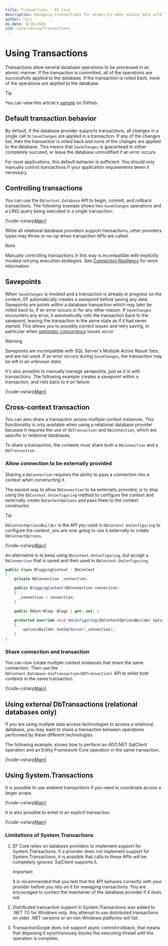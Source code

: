 ```yaml
---
title: Transactions - EF Core
description: Managing transactions for atomicity when saving data with Entity Framework Core
author: roji
ms.date: 9/26/2020
uid: core/saving/transactions
---
```

# Using Transactions

Transactions allow several database operations to be processed in an atomic manner. If the transaction is committed, all of the operations are successfully applied to the database. If the transaction is rolled back, none of the operations are applied to the database.

> [!TIP]
> You can view this article's [sample](https://github.com/dotnet/EntityFramework.Docs/tree/main/samples/core/Saving/Transactions/) on GitHub.

## Default transaction behavior

By default, if the database provider supports transactions, all changes in a single call to `SaveChanges` are applied in a transaction. If any of the changes fail, then the transaction is rolled back and none of the changes are applied to the database. This means that `SaveChanges` is guaranteed to either completely succeed, or leave the database unmodified if an error occurs.

For most applications, this default behavior is sufficient. You should only manually control transactions if your application requirements deem it necessary.

## Controlling transactions

You can use the `DbContext.Database` API to begin, commit, and rollback transactions. The following example shows two `SaveChanges` operations and a LINQ query being executed in a single transaction:

[!code-csharp[Main](../../../samples/core/Saving/Transactions/ControllingTransaction.cs?name=Transaction&highlight=2,16-18)]

While all relational database providers support transactions, other providers types may throw or no-op when transaction APIs are called.

> [!NOTE]
> Manually controlling transactions in this way is incompatible with implicitly invoked retrying execution strategies. See [Connection Resiliency](xref:core/miscellaneous/connection-resiliency#execution-strategies-and-transactions) for more information.

## Savepoints

When `SaveChanges` is invoked and a transaction is already in progress on the context, EF automatically creates a *savepoint* before saving any data. Savepoints are points within a database transaction which may later be rolled back to, if an error occurs or for any other reason. If `SaveChanges` encounters any error, it automatically rolls the transaction back to the savepoint, leaving the transaction in the same state as if it had never started. This allows you to possibly correct issues and retry saving, in particular when [optimistic concurrency](xref:core/saving/concurrency) issues occur.

> [!WARNING]
> Savepoints are incompatible with SQL Server's Multiple Active Result Sets, and are not used. If an error occurs during `SaveChanges`, the transaction may be left in an unknown state.

It's also possible to manually manage savepoints, just as it is with transactions. The following example creates a savepoint within a transaction, and rolls back to it on failure:

[!code-csharp[Main](../../../samples/core/Saving/Transactions/ManagingSavepoints.cs?name=Savepoints&highlight=9,19-20)]

## Cross-context transaction

You can also share a transaction across multiple context instances. This functionality is only available when using a relational database provider because it requires the use of `DbTransaction` and `DbConnection`, which are specific to relational databases.

To share a transaction, the contexts must share both a `DbConnection` and a `DbTransaction`.

### Allow connection to be externally provided

Sharing a `DbConnection` requires the ability to pass a connection into a context when constructing it.

The easiest way to allow `DbConnection` to be externally provided, is to stop using the `DbContext.OnConfiguring` method to configure the context and externally create `DbContextOptions` and pass them to the context constructor.

> [!TIP]
> `DbContextOptionsBuilder` is the API you used in `DbContext.OnConfiguring` to configure the context, you are now going to use it externally to create `DbContextOptions`.

[!code-csharp[Main](../../../samples/core/Saving/Transactions/SharingTransaction.cs?name=Context&highlight=3,4,5)]

An alternative is to keep using `DbContext.OnConfiguring`, but accept a `DbConnection` that is saved and then used in `DbContext.OnConfiguring`.

```csharp
public class BloggingContext : DbContext
{
    private DbConnection _connection;

    public BloggingContext(DbConnection connection)
    {
      _connection = connection;
    }

    public DbSet<Blog> Blogs { get; set; }

    protected override void OnConfiguring(DbContextOptionsBuilder optionsBuilder)
    {
        optionsBuilder.UseSqlServer(_connection);
    }
}
```

### Share connection and transaction

You can now create multiple context instances that share the same connection. Then use the `DbContext.Database.UseTransaction(DbTransaction)` API to enlist both contexts in the same transaction.

[!code-csharp[Main](../../../samples/core/Saving/Transactions/SharingTransaction.cs?name=Transaction&highlight=1-4,7,15,22-24)]

## Using external DbTransactions (relational databases only)

If you are using multiple data access technologies to access a relational database, you may want to share a transaction between operations performed by these different technologies.

The following example, shows how to perform an ADO.NET SqlClient operation and an Entity Framework Core operation in the same transaction.

[!code-csharp[Main](../../../samples/core/Saving/Transactions/ExternalDbTransaction.cs?name=Transaction&highlight=4,9,20,25-27)]

## Using System.Transactions

It is possible to use ambient transactions if you need to coordinate across a larger scope.

[!code-csharp[Main](../../../samples/core/Saving/Transactions/AmbientTransaction.cs?name=Transaction&highlight=1,2,3,26-28)]

It is also possible to enlist in an explicit transaction.

[!code-csharp[Main](../../../samples/core/Saving/Transactions/CommitableTransaction.cs?name=Transaction&highlight=1-2,15,28-30)]

### Limitations of System.Transactions

1. EF Core relies on database providers to implement support for System.Transactions. If a provider does not implement support for System.Transactions, it is possible that calls to these APIs will be completely ignored. SqlClient supports it.

   > [!IMPORTANT]
   > It is recommended that you test that the API behaves correctly with your provider before you rely on it for managing transactions. You are encouraged to contact the maintainer of the database provider if it does not.

2. Distributed transaction support in System.Transactions was added to .NET 7.0 for Windows only. Any attempt to use distributed transactions on older .NET versions or on non-Windows platforms will fail.

3. TransactionScope does not support async commit/rollback; that means that disposing it synchronously blocks the executing thread until the operation is complete.
